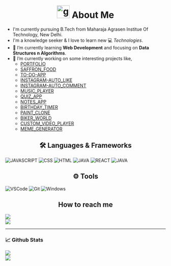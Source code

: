 

<h1 align="center"> <img height="40" width="40" alt="github" src="https://cdn.jsdelivr.net/npm/simple-icons@v3/icons/github.svg" /> About Me </h1>

- I'm currently pursuing B.Tech from Maharaja Agrasen Institue Of Technology, New Delhi.
- I'm a knowledge seeker & I love to learn new 💻 _Technologies_.
- 🌱 I’m currently learning **Web Development** and focusing on **Data Structures n Algorithms**.
- 🔭 I’m currently working on some interesting projects like,
  - [PORTFOLIO](https://ghanshyam901.github.io/portfolio/)
  - [SAFFRON_FOOD](https://ghanshyam901.github.io/SAFFRON-FOOD/)
  - [TO-DO-APP](https://ghanshyam901.github.io/TO-DO-APP/)
  - [INSTAGRAM-AUTO_LIKE](https://github.com/Ghanshyam901/Instagram_Automation)
  - [INSTAGRAM-AUTO_COMMENT](https://github.com/Ghanshyam901/Instagram-auto-comment)
  - [MUSIC_PLAYER](https://ghanshyam901.github.io/Music_Player/)
  - [QUIZ_APP](https://ghanshyam901.github.io/QUIZ_APP/)
  - [NOTES_APP](https://ghanshyam901.github.io/Notes_app/)
  - [BIRTHDAY_TIMER](https://ghanshyam901.github.io/web_development/)
  - [PAINT_CLONE](https://ghanshyam901.github.io/paint-clone/)
  - [BIKER_WORLD](https://ghanshyam901.github.io/Biker-World/)
  - [CUSTOM_VIDEO_PLAYER](https://ghanshyam901.github.io/custom-video-player/)
  - [MEME_GENERATOR](https://ghanshyam901.github.io/MEME_GENERATOR/)
  
  
  
  
  


<h2 align="center">🛠️ Languages & Frameworks</h2>

![JAVASCRIPT](https://img.shields.io/badge/javascript%20-%23E34F26.svg?&style=for-the-badge&logo=javascript&logoColor=white)
![CSS](https://img.shields.io/badge/css%20-%231572B6.svg?&style=for-the-badge&logo=css&logoColor=white)
![HTML](https://img.shields.io/badge/-Html-ffb400?style=for-the-badge&logo=html&logoColor=ffff3f)
![JAVA](https://img.shields.io/badge/java%20-%2300599C.svg?&style=for-the-badge&logo=c%2B%2B&ogoColor=white)
![REACT](https://img.shields.io/badge/react%20-%2300599C.svg?&style=for-the-badge&logo=c%2B%2B&ogoColor=white)
![JAVA](https://img.shields.io/badge/java%20-%2300599C.svg?&style=for-the-badge&logo=c%2B%2B&ogoColor=white)


<h2 align="center">⚙️ Tools</h2>

![VSCode](https://img.shields.io/badge/-vscode-00a8e8?style=for-the-badge&logo=visual-studio-code)
![Git](https://img.shields.io/badge/git%20-%23F05033.svg?&style=for-the-badge&logo=git&logoColor=white)
![Windows](https://img.shields.io/badge/-windows-333333?style=for-the-badge&logo=windows)

<h2 align="center"> How to reach me </h2>

[<img src="https://img.shields.io/badge/Linkedin-Ghanshyam-blue?logo=linkedin&style=for-the-badge">](https://www.linkedin.com/in/ghanshyam-ram-214195b6)
<br>
[<img src="https://img.shields.io/badge/Leetcode-Ghanshyam-brown?logo=leetcode&style=for-the-badge">](https://leetcode.com/Ghanshyam9891/)

___

### 📈 **Github Stats**

<a href="https://github.com/Ghanshyam901">
<img align="center" src="https://github-readme-stats.vercel.app/api?username=ghanshyam901&show_icons=true&include_all_commits=true&theme=blue-green&count_private=true">
</a></br>
<a href="https://github.com/Ghanshyam901/github-readme-stats">
<img align="center" src="https://github-readme-stats.anuraghazra1.vercel.app/api/top-langs/?username=ghanshyam901&layout=compact&theme=blue-green" />
</a>
